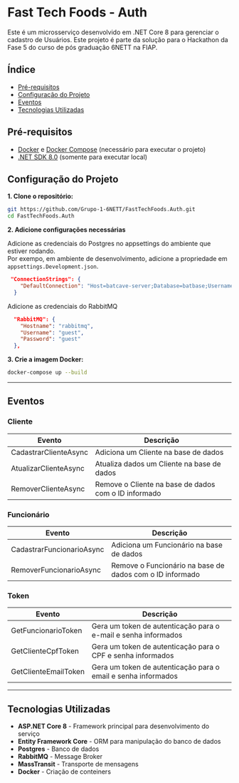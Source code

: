 # Fast Tech Foods - Auth

Este é um microsserviço desenvolvido em .NET Core 8 para gerenciar o cadastro de Usuários. 
Este projeto é parte da solução para o Hackathon da Fase 5 do curso de pós graduação 6NETT na FIAP.

## Índice
- [Pré-requisitos](#pré-requisitos)
- [Configuração do Projeto](#configuração-do-projeto)
- [Eventos](#eventos)
- [Tecnologias Utilizadas](#tecnologias-utilizadas)

## Pré-requisitos

- [Docker](https://www.docker.com/get-started/) e [Docker Compose](https://docs.docker.com/compose/install/) (necessário para executar o projeto)
- [.NET SDK 8.0](https://dotnet.microsoft.com/download/dotnet/8.0) (somente para executar local)

## Configuração do Projeto

**1. Clone o repositório:**

   ```bash
   git https://github.com/Grupo-1-6NETT/FastTechFoods.Auth.git
   cd FastTechFoods.Auth
   ```

**2. Adicione configurações necessárias**

Adicione as credenciais do Postgres no appsettings do ambiente que estiver rodando.  
Por exempo, em ambiente de desenvolvimento, adicione a propriedade em `appsettings.Development.json`.  

```json
 "ConnectionStrings": {
    "DefaultConnection": "Host=batcave-server;Database=batbase;Username=alfred;Password=******;SSL Mode=Require;Trust Server Certificate=true"
  }
``` 

Adicione as credenciais do RabbitMQ

``` json
  "RabbitMQ": {
    "Hostname": "rabbitmq",
    "Username": "guest",
    "Password": "guest"    
  },
```


**3. Crie a imagem Docker:**

```bash
docker-compose up --build
```

---
## Eventos

### Cliente

|Evento|Descrição|
|---|---|
|CadastrarClienteAsync|Adiciona um Cliente na base de dados|
|AtualizarClienteAsync|Atualiza dados um Cliente na base de dados|
|RemoverClienteAsync|Remove o Cliente na base de dados com o ID informado|

### Funcionário

|Evento|Descrição|
|---|---|
|CadastrarFuncionarioAsync|Adiciona um Funcionário na base de dados|
|RemoverFuncionarioAsync|Remove o Funcionário na base de dados com o ID informado|

### Token

|Evento|Descrição|
|---|---|
|GetFuncionarioToken|Gera um token de autenticação para o e-mail e senha informados|
|GetClienteCpfToken|Gera um token de autenticação para o CPF e senha informados|
|GetClienteEmailToken|Gera um token de autenticação para o email e senha informados|

---
## Tecnologias Utilizadas
- **ASP.NET Core 8** - Framework principal para desenvolvimento do serviço
- **Entity Framework Core** - ORM para manipulação do banco de dados
- **Postgres** - Banco de dados
- **RabbitMQ** - Message Broker
- **MassTransit** - Transporte de mensagens
- **Docker** - Criação de conteiners
